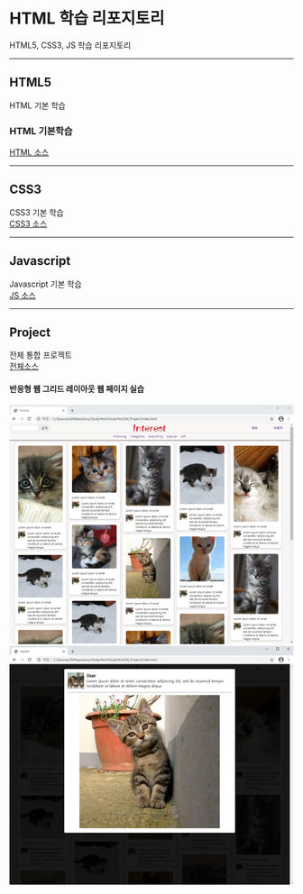 # HTML 학습 리포지토리
HTML5, CSS3, JS 학습 리포지토리

-----------

## HTML5
HTML 기본 학습

### HTML 기본학습
[HTML 소스](https://github.com/taekyom/StudyHtml/tree/main/01_HTML)

-----------

## CSS3
CSS3 기본 학습<br>
[CSS3 소스](https://github.com/taekyom/StudyHtml/tree/main/02_CSS)


-----------

## Javascript 
Javascript 기본 학습<br>
[JS 소스](https://github.com/taekyom/StudyHtml/tree/main/03_Javascript)


-----------


## Project
전체 통합 프로젝트<br>
[전체소스](https://github.com/taekyom/StudyHtml/tree/main/04_Project)<br>


#### 반응형 웹 그리드 레이아웃 웹 페이지 실습
![결과1](https://github.com/taekyom/StudyHtml/blob/main/ref_images/result01.png "전체레이아웃")
![결과2](https://github.com/taekyom/StudyHtml/blob/main/ref_images/result02.png "")



